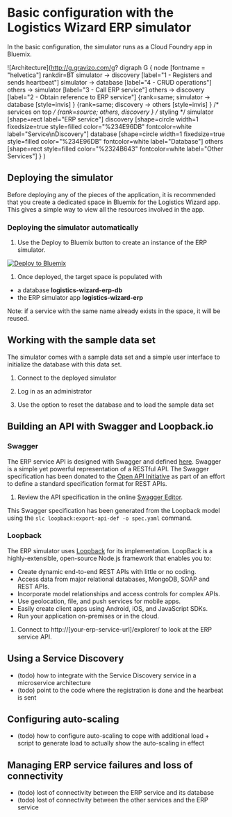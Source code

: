# Basic configuration with the Logistics Wizard ERP simulator

In the basic configuration, the simulator runs as a Cloud Foundry app in Bluemix.

![Architecture](http://g.gravizo.com/g?
  digraph G {
    node [fontname = "helvetica"]
    rankdir=BT
    simulator -> discovery [label="1 - Registers and sends heartbeat"]
    simulator -> database [label="4 - CRUD operations"]
    others -> simulator [label="3 - Call ERP service"]
    others -> discovery [label="2 - Obtain reference to ERP service"]
    {rank=same; simulator -> database [style=invis] }
    {rank=same; discovery -> others [style=invis] }
    /* services on top */
    {rank=source; others, discovery }
    /* styling */
    simulator [shape=rect label="ERP service"]
    discovery [shape=circle width=1 fixedsize=true style=filled color="%234E96DB" fontcolor=white label="Service\\nDiscovery"]
    database [shape=circle width=1 fixedsize=true style=filled color="%234E96DB" fontcolor=white label="Database"]
    others [shape=rect style=filled color="%2324B643" fontcolor=white label="Other Services"]
  }
)

## Deploying the simulator

Before deploying any of the pieces of the application, it is recommended that you create a dedicated space in Bluemix for the Logistics Wizard app. This gives a simple way to view all the resources involved in the app.

### Deploying the simulator automatically

1. Use the Deploy to Bluemix button to create an instance of the ERP simulator.

  [![Deploy to Bluemix](https://bluemix.net/deploy/button.png)](https://bluemix.net/deploy)
  
1. Once deployed, the target space is populated with
  * a database **logistics-wizard-erp-db**
  * the ERP simulator app **logistics-wizard-erp**
  
  Note: if a service with the same name already exists in the space, it will be reused.

## Working with the sample data set

The simulator comes with a sample data set and a simple user interface to initialize the database with this data set.

1. Connect to the deployed simulator

1. Log in as an administrator

1. Use the option to reset the database and to load the sample data set

## Building an API with Swagger and Loopback.io

### Swagger

The ERP service API is designed with Swagger and defined [here](spec.yaml). Swagger is a simple yet powerful representation of a RESTful API. The Swagger specification has been donated to the [Open API Initiative](https://github.com/OAI/OpenAPI-Specification) as part of an effort to define a standard specification format for REST APIs.

1. Review the API specification in the online [Swagger Editor](http://editor.swagger.io/#/?import=https://raw.githubusercontent.com/IBM-Bluemix/logistics-wizard-erp/master/spec.yaml).

This Swagger specification has been generated from the Loopback model using the ```slc loopback:export-api-def -o spec.yaml``` command.

### Loopback

The ERP simulator uses [Loopback](https://strongloop.com/) for its implementation. LoopBack is a highly-extensible, open-source Node.js framework that enables you to:
  * Create dynamic end-to-end REST APIs with little or no coding.
  * Access data from major relational databases, MongoDB, SOAP and REST APIs.
  * Incorporate model relationships and access controls for complex APIs.
  * Use geolocation, file, and push services for mobile apps.
  * Easily create client apps using Android, iOS, and JavaScript SDKs.
  * Run your application on-premises or in the cloud.

1. Connect to http://[your-erp-service-url]/explorer/ to look at the ERP service API.

## Using a Service Discovery
* (todo) how to integrate with the Service Discovery service in a microservice architecture
* (todo) point to the code where the registration is done and the hearbeat is sent

## Configuring auto-scaling
* (todo) how to configure auto-scaling to cope with additional load + script to generate load to actually show the auto-scaling in effect

## Managing ERP service failures and loss of connectivity
* (todo) lost of connectivity between the ERP service and its database
* (todo) lost of connectivity between the other services and the ERP service